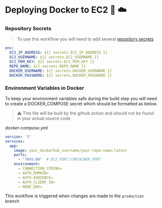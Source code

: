 # Deploying Docker to EC2 🐳 ☁️


### Repository Secrets

> To use this workflow you will need to add several [repository secrets](https://docs.github.com/en/actions/security-guides/using-secrets-in-github-actions)

```yaml
env:
  EC2_IP_ADDRESS: ${{ secrets.EC2_IP_ADDRESS }}
  EC2_USERNAME: ${{ secrets.EC2_USERNAME }}
  EC2_PEM_KEY: ${{ secrets.EC2_PEM_KEY }}
  REPO_NAME: ${{ secrets.REPO_NAME }}
  DOCKER_USERNAME: ${{ secrets.DOCKER_USERNAME }}
  DOCKER_PASSWORD: ${{ secrets.DOCKER_PASSWORD }}
```


### Environment Variables in Docker
To keep your environment variables safe during the build step you will need to create a DOCKER_COMPOSE secret which should be formatted as below. 

> ⚠️ This file will be built by the github action and should not be found in your actual source code

_docker-compose.yml_
```yaml
version: '3'
services:
  app:
    image: your_dockerhub_username/your-repo-name:latest
    ports:
      - "7045:80"  # EC2_PORT:CONTAINER_PORT
    environment:
      - CONNECTION_STRING=
      - AUTH_DOMAIN=
      - AUTH_AUDIENCE=
      - AUTH_CLIENT_ID=
      - NODE_ENV=
```


This workflow is triggered when changes are made to the `production` branch
